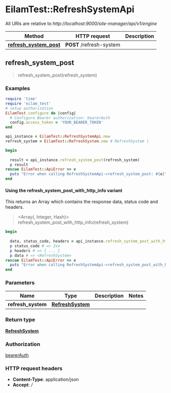 # EilamTest::RefreshSystemApi

All URIs are relative to *http://localhost:9000/site-manager/api/v1/engine*

| Method | HTTP request | Description |
| ------ | ------------ | ----------- |
| [**refresh_system_post**](RefreshSystemApi.md#refresh_system_post) | **POST** /refresh-system |  |


## refresh_system_post

> <RefreshSystem> refresh_system_post(refresh_system)



### Examples

```ruby
require 'time'
require 'eilam_test'
# setup authorization
EilamTest.configure do |config|
  # Configure Bearer authorization: bearerAuth
  config.access_token = 'YOUR_BEARER_TOKEN'
end

api_instance = EilamTest::RefreshSystemApi.new
refresh_system = EilamTest::RefreshSystem.new # RefreshSystem | 

begin
  
  result = api_instance.refresh_system_post(refresh_system)
  p result
rescue EilamTest::ApiError => e
  puts "Error when calling RefreshSystemApi->refresh_system_post: #{e}"
end
```

#### Using the refresh_system_post_with_http_info variant

This returns an Array which contains the response data, status code and headers.

> <Array(<RefreshSystem>, Integer, Hash)> refresh_system_post_with_http_info(refresh_system)

```ruby
begin
  
  data, status_code, headers = api_instance.refresh_system_post_with_http_info(refresh_system)
  p status_code # => 2xx
  p headers # => { ... }
  p data # => <RefreshSystem>
rescue EilamTest::ApiError => e
  puts "Error when calling RefreshSystemApi->refresh_system_post_with_http_info: #{e}"
end
```

### Parameters

| Name | Type | Description | Notes |
| ---- | ---- | ----------- | ----- |
| **refresh_system** | [**RefreshSystem**](RefreshSystem.md) |  |  |

### Return type

[**RefreshSystem**](RefreshSystem.md)

### Authorization

[bearerAuth](../README.md#bearerAuth)

### HTTP request headers

- **Content-Type**: application/json
- **Accept**: */*

